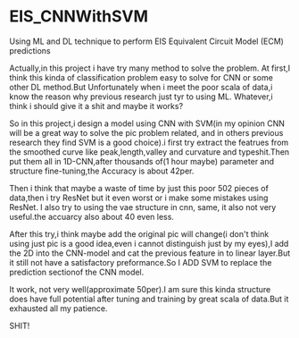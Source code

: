 # EIS_CNNWithSVM

Using ML and DL technique to perform EIS Equivalent Circuit Model (ECM) predictions

Actually,in this project i have try many method to solve the problem.
At first,I think  this kinda of classification problem easy to solve for CNN or some other DL method.But Unfortunately when i meet the poor scala of data,i know the reason why previous research just tyr to using ML.
Whatever,i think i should give it a shit and maybe it works?

So in this project,i design a model using CNN with SVM(in my opinion CNN will be a great way to solve the pic problem related, and in others previous research they find SVM is a good choice).i first try extract the featrues from the smoothed curve like peak,length,valley and curvature and typeshit.Then put them all in 1D-CNN,after thousands of(1 hour maybe) parameter and structure fine-tuning,the Accuracy is about 42per.

Then i think that maybe a waste of time by just this poor 502 pieces of data,then i try ResNet but it even worst or i make some mistakes using ResNet.
I also try to using the vae structure in cnn, same, it also not very useful.the accuarcy also about 40 even less.

After this try,i think maybe add the original pic will change(i don't think using just pic is a good idea,even i cannot distinguish just by my eyes),I add the 2D into the CNN-model and cat the previous feature in to linear layer.But it still not have a satisfactory preformance.So I ADD SVM to replace the prediction sectionof the CNN model.

It work, not very well(approximate 50per).I am sure this kinda structure does have full potential after tuning and training by great scala of data.But it exhausted all my patience.

SHIT!
